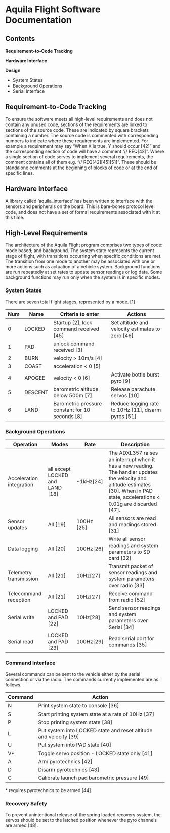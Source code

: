 # Aquila Flight Software Documentation

## Contents

**Requirement-to-Code Tracking**

**Hardware Interface**

**Design**

- System States
- Background Operations
- Serial Interface


## Requirement-to-Code Tracking

To ensure the software meets all high-level requirements and does not contain any unused code, sections of the requirements are linked to sections of the source code. These are indicated by square brackets containing a number. The source code is commented with corresponding numbers to indicate where these requirements are implemented. For example a requirement may say “When X is true, Y should occur \[42]” and the corresponding section of code will have a comment “// REQ\[42]”. Where a single section of code serves to implement several requirements, the comment contains all of them e.g. “// REQ\[42]\[45]\[51]”. These should be standalone comments at the beginning of blocks of code or at the end of specific lines.


## Hardware Interface

A library called ‘aquila\_interface’ has been written to interface with the sensors and peripherals on the board. This is bare-bones protocol level code, and does not have a set of formal requirements associated with it at this time.


## High-Level Requirements

The architecture of the Aquila Flight program comprises two types of code: mode based; and background. The system state represents the current stage of flight, with transitions occurring when specific conditions are met. The transition from one mode to another may be associated with one or more actions such as actuation of a vehicle system. Background functions are run repeatedly at set rates to update sensor readings or log data. Some background functions may run only when the system is in specific modes.


### System States

There are seven total flight stages, represented by a mode. \[1]

| **Num** | **Name** | **Criteria to enter**                            | **Actions** |
| ------- | -------- | ------------------------------------------------ | ------------------------------------------------- |
| 0       | LOCKED   | Startup \[2], lock command received \[45]        | Set altitude and velocity estimates to zero \[46] |
| 1       | PAD      | unlock command received \[3]                     |                                                   |
| 2       | BURN     | velocity > 10m/s \[4]                            |                                                   |
| 3       | COAST    | acceleration < 0 \[5]                            |                                                   |
| 4       | APOGEE   | velocity < 0 \[6]                                | Activate bottle burst pyro \[9]                   |
| 5       | DESCENT  | barometric altitude below 500m \[7]              | Release parachute servos \[10]                    |
| 6       | LAND     | Barometric pressure constant for 10 seconds \[8] | Reduce logging rate to 10Hz \[11], disarm pyros \[51] |


### Background Operations



| **Operation**            | **Modes**               | **Rate**    | **Description** |
| ------------------------ | ----------------------- | ----------- | --------------------------------------------------------------------------------------------------------------------------------------------------------------------------------------- |
| Acceleration integration | all except LOCKED and LAND \[18] | \~1kHz\[24] | The ADXL357 raises an interrupt when it has a new reading. The handler updates the velocity and altitude estimates \[30]. When in PAD state, accelerations < 0.01g are discarded \[47]. |
| Sensor updates           | All \[19]               | 100Hz \[25] | All sensors are read and readings stored \[31]                                                                                                                                          |
| Data logging             | All \[20]               | 100Hz\[26]  | Write all sensor readings and system parameters to SD card \[32]                                                                                                                        |
| Telemetry transmission | All \[21]               | 10Hz\[27]   | Transmit packet of sensor readings and system parameters over radio \[33]                                                                                                               |
| Telecommand reception  | All \[21]               | 10Hz\[27]   | Receive command from radio \[52] |
| Serial write             | LOCKED and PAD \[22]    | 10Hz\[28]   | Send sensor readings and system parameters over Serial \[34]                                                                                                                            |
| Serial read              | LOCKED and PAD \[23]    | 100Hz\[29]  | Read serial port for commands \[35]                                                                                                                                                     |


### Command Interface

Several commands can be sent to the vehicle either by the serial connection or via the radio. The commands currently implemented are as follows.


| **Command** | **Action** |
| ----------- | ------------------------------------------------------------------ |
| N           | Print system state to console \[36]                                |
| S           | Start printing system state at a rate of 10Hz \[37]                |
| P           | Stop printing system state \[38]                                   |
| L           | Put system into LOCKED state and reset altitude and velocity \[39] |
| U           | Put system into PAD state \[40]                                    |
| V\*         | Toggle servo position - LOCKED state only \[41]                    |
| A           | Arm pyrotechnics \[42]                                             |
| D           | Disarm pyrotechnics \[43]                                          |
| C           | Calibrate launch pad barometric pressure \[49]                     |

\* requires pyrotechnics to be armed \[44]


### Recovery Safety

To prevent unintentional release of the spring loaded recovery system, the servos should be set to the latched position whenever the pyro channels are armed \[48].
